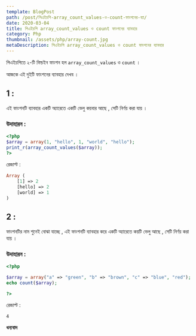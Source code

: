 ```yaml
---
template: BlogPost
path: /post/পিএইচপি-array_count_values-ও-count-ফাংশনের-ব্যা/
date: 2020-03-04
title: পিএইচপি array_count_values ও count ফাংশনের ব্যাবহার
category: Php
thumbnail: /assets/php/array-count.jpg
metaDescription: পিএইচপি array_count_values ও count ফাংশনের ব্যাবহার
---
```


পিএইচপিতে ২-টি বিল্ডইন ফাংশন হল `array_count_values` ও `count` ।

আজকে এই দুইটি ফাংশনের ব্যাবহার দেখব ।

## 1 :

এই ফাংশনটি ব্যাবহার একটি অ্যারেতে একটি ভেলু কয়বার আছে , সেটি নির্ণয় করা যায় ।

### উদাহারন :

```php
<?php
$array = array(1, "hello", 1, "world", "hello");
print_r(array_count_values($array));
?>
```

রেজাল্ট :

```php
Array (
    [1] => 2
    [hello] => 2
    [world] => 1
)
```

## 2 :

ফাংশনটির নাম শুনেই বোঝা যাচ্ছে , এই ফাংশনটি ব্যাবহার করে একটি অ্যারেতে কয়টি ভেলু আছে , সেটি নির্ণয় করা যায় ।

### উদাহারন :

```php
<?php

$array = array("a" => "green", "b" => "brown", "c" => "blue", "red");
echo count($array);

?>
```

রেজাল্ট :

```
4
```

**ধন্যবাদ**
